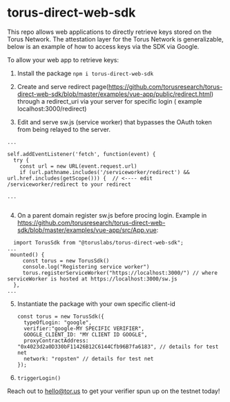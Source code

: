 # torus-direct-web-sdk

This repo allows web applications to directly retrieve keys stored on the Torus Network. The attestation layer for the Torus Network is generalizable, below is an example of how to access keys via the SDK via Google.

To allow your web app to retrieve keys:

1) Install the package
``` npm i torus-direct-web-sdk ```

2) Create and serve redirect page(https://github.com/torusresearch/torus-direct-web-sdk/blob/master/examples/vue-app/public/redirect.html) through a redirect_uri via your server for specific login ( example localhost:3000/redirect)

3) Edit and serve sw.js (service worker) that bypasses the OAuth token from being relayed to the server. 

```
...

self.addEventListener('fetch', function(event) {
  try {
    const url = new URL(event.request.url)
    if (url.pathname.includes('/serviceworker/redirect') && url.href.includes(getScope())) {  // <---- edit /serviceworker/redirect to your redirect

...
              
```
4) On a parent domain register sw.js before procing login. Example in https://github.com/torusresearch/torus-direct-web-sdk/blob/master/examples/vue-app/src/App.vue:

```
  import TorusSdk from "@toruslabs/torus-direct-web-sdk";
...
 mounted() {
     const torus = new TorusSdk()
     console.log("Registering service worker")
     torus.registerServiceWorker("https://localhost:3000/") // where serviceWorker is hosted at https://localhost:3000/sw.js
  },
...

```

5) Instantiate the package with your own specific client-id 
      ```
      const torus = new TorusSdk({
        typeOfLogin: "google",
        verifier:"google-MY SPECIFIC VERIFIER",
        GOOGLE_CLIENT_ID: "MY CLIENT ID GOOGLE",
        proxyContractAddress: "0x4023d2a0D330bF11426B12C6144Cfb96B7fa6183", // details for test net
        network: "ropsten" // details for test net
      });
      ```

6) ```triggerLogin()```




Reach out to hello@tor.us to get your verifier spun up on the testnet today!

